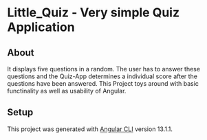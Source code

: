# Little_Quiz - Very simple Quiz Application

## About
It displays five questions in a random. The user has to answer these questions and the Quiz-App determines a individual score after the questions have been answered. This Project toys around with basic functinality as well as usability of Angular. 


## Setup
This project was generated with [Angular CLI](https://github.com/angular/angular-cli) version 13.1.1.
  

